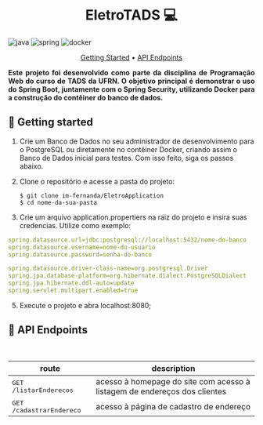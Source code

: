 [JAVA_BADGE]:https://img.shields.io/badge/java-%23ED8B00.svg?style=for-the-badge&logo=openjdk&logoColor=white
[SPRING_BADGE]: https://img.shields.io/badge/spring-%236DB33F.svg?style=for-the-badge&logo=spring&logoColor=white
[DOCKER_BADGE]: https://img.shields.io/badge/docker-257bd6?style=for-the-badge&logo=docker&logoColor=white

<h1 align="center" style="font-weight: bold;">EletroTADS 💻</h1>

![java][JAVA_BADGE]
![spring][SPRING_BADGE]
![docker][DOCKER_BADGE]

<p align="center">
  <a href="#started">Getting Started</a> • 
  <a href="#routes">API Endpoints</a> 
</p>

<p align="justify">
  <b>Este projeto foi desenvolvido como parte da disciplina de Programação Web do curso de TADS da UFRN. O objetivo principal é demonstrar o uso do Spring Boot, juntamente com o Spring Security, utilizando Docker para a construção do contêiner do banco de dados.</b>
</p>

<h2 id="started">🚀 Getting started</h2>

1. Crie um Banco de Dados no seu administrador de desenvolvimento para o PostgreSQL ou diretamente no contêiner Docker, criando assim o Banco de Dados inicial para testes. Com isso feito, siga os passos abaixo.
2. Clone o repositório e acesse a pasta do projeto:
  
       $ git clone im-fernanda/EletroApplication
       $ cd nome-da-sua-pasta

3. Crie um arquivo application.propertiers na raiz do projeto e insira suas credencias. Utilize como exemplo:
  ```yaml
  spring.datasource.url=jdbc:postgresql://localhost:5432/nome-do-banco
  spring.datasource.username=nome-do-usuario
  spring.datasource.password=senha-do-banco
  
  spring.datasource.driver-class-name=org.postgresql.Driver
  spring.jpa.database-platform=org.hibernate.dialect.PostgreSQLDialect
  spring.jpa.hibernate.ddl-auto=update
  spring.servlet.multipart.enabled=true
  ```
5. Execute o projeto e abra localhost:8080;


<h2 id="routes">📍 API Endpoints</h2>
​

| route               | description                                          
|----------------------|-----------------------------------------------------
| <kbd>GET /listarEnderecos</kbd>     | acesso à homepage do site com acesso à listagem de endereços dos clientes
| <kbd>GET /cadastrarEndereco</kbd>     | acesso à página de cadastro de endereço

